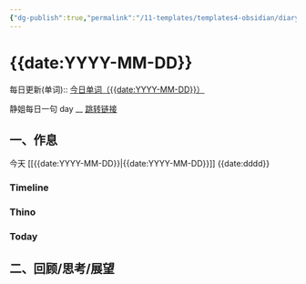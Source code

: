 ```yaml
---
{"dg-publish":true,"permalink":"/11-templates/templates4-obsidian/diary-template/","tags":["Diary","written_by_10k","10k原创"]}
---
```



# {{date:YYYY-MM-DD}}
每日更新(单词)::
[今日单词（{{date:YYYY-MM-DD}}）](https://www.123pan.com/s/FckCjv-cjUUA.html)

静姐每日一句 day __
[跳转链接](https://www.123pan.com/FileView?fileId=5435933&shareKey=FckCjv-cjUUA&sharePwd=)


## 一、作息
今天 [[{{date:YYYY-MM-DD}}\|{{date:YYYY-MM-DD}}]] {{date:dddd}}

### Timeline

### Thino

### Today



## 二、回顾/思考/展望







